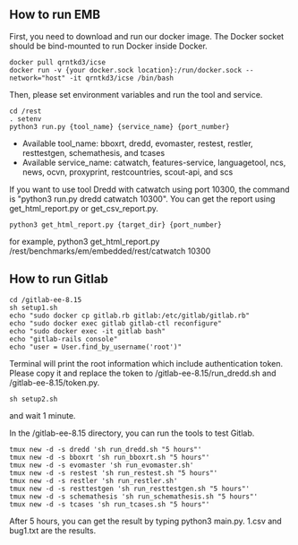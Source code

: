 ## How to run EMB

First, you need to download and run our docker image. The Docker socket should be bind-mounted to run Docker inside Docker.

```
docker pull qrntkd3/icse
docker run -v {your docker.sock location}:/run/docker.sock --network="host" -it qrntkd3/icse /bin/bash
```
Then, please set environment variables and run the tool and service.

```
cd /rest
. setenv
python3 run.py {tool_name} {service_name} {port_number}
```

- Available tool_name: bboxrt, dredd, evomaster, restest, restler, resttestgen, schemathesis, and tcases
- Available service_name: catwatch, features-service, languagetool, ncs, news, ocvn, proxyprint, restcountries, scout-api, and scs

If you want to use tool Dredd with catwatch using port 10300, the command is "python3 run.py dredd catwatch 10300".
You can get the report using get_html_report.py or get_csv_report.py.
```
python3 get_html_report.py {target_dir} {port_number}
```
for example, python3 get_html_report.py /rest/benchmarks/em/embedded/rest/catwatch 10300

## How to run Gitlab

```
cd /gitlab-ee-8.15
sh setup1.sh
echo "sudo docker cp gitlab.rb gitlab:/etc/gitlab/gitlab.rb"
echo "sudo docker exec gitlab gitlab-ctl reconfigure"
echo "sudo docker exec -it gitlab bash"
echo "gitlab-rails console"
echo "user = User.find_by_username('root')"
```
Terminal will print the root information which include authentication token. Please copy it and replace the token to /gitlab-ee-8.15/run_dredd.sh and /gitlab-ee-8.15/token.py.

```
sh setup2.sh
```
and wait 1 minute.

In the /gitlab-ee-8.15 directory, you can run the tools to test Gitlab.
```
tmux new -d -s dredd 'sh run_dredd.sh "5 hours"'
tmux new -d -s bboxrt 'sh run_bboxrt.sh "5 hours"'
tmux new -d -s evomaster 'sh run_evomaster.sh'
tmux new -d -s restest 'sh run_restest.sh "5 hours"'
tmux new -d -s restler 'sh run_restler.sh'
tmux new -d -s resttestgen 'sh run_resttestgen.sh "5 hours"'
tmux new -d -s schemathesis 'sh run_schemathesis.sh "5 hours"'
tmux new -d -s tcases 'sh run_tcases.sh "5 hours"'
```

After 5 hours, you can get the result by typing python3 main.py. 1.csv and bug1.txt are the results.
